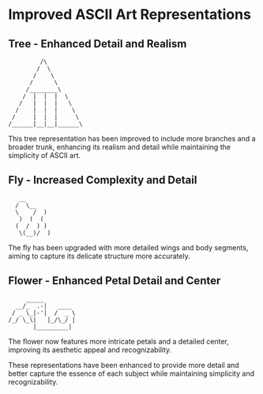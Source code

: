 # Improved ASCII Art Representations

## Tree - Enhanced Detail and Realism

```
         /\
        /  \
       /    \
      /      \
     /________\
    /  |  |  |  \
   /   |  |  |   \
  /    |  |  |    \
 /     |  |  |     \
/______|__|__|______\
```

This tree representation has been improved to include more branches and a broader trunk, enhancing its realism and detail while maintaining the simplicity of ASCII art.

## Fly - Increased Complexity and Detail

```
   __
  /  \__
  \    /  )
   )  (  (
  (  /  ) )
   \(__)/  )
```

The fly has been upgraded with more detailed wings and body segments, aiming to capture its delicate structure more accurately.

## Flower - Enhanced Petal Detail and Center

```
     _____
  __/_  .-|   ____
 / _ \_|-'|  /  _ \
/_/ \_\|   |_/\_/ |
       |_________|
```

The flower now features more intricate petals and a detailed center, improving its aesthetic appeal and recognizability.

These representations have been enhanced to provide more detail and better capture the essence of each subject while maintaining simplicity and recognizability.


